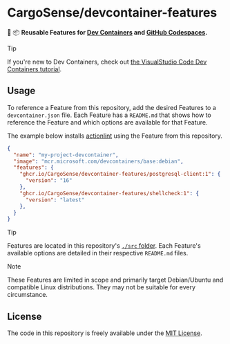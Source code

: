 # CargoSense/devcontainer-features

🐳 📦 **Reusable Features for [Dev Containers](https://code.visualstudio.com/docs/devcontainers/containers) and [GitHub Codespaces](https://github.com/features/codespaces).**

> [!TIP]
> If you're new to Dev Containers, check out [the VisualStudio Code Dev Containers tutorial](https://code.visualstudio.com/docs/devcontainers/tutorial).

## Usage

To reference a Feature from this repository, add the desired Features to a `devcontainer.json` file. Each Feature has a `README.md` that shows how to reference the Feature and which options are available for that Feature.

The example below installs [actionlint](https://github.com/rhysd/actionlint) using the Feature from this repository.

```json
{
  "name": "my-project-devcontainer",
  "image": "mcr.microsoft.com/devcontainers/base:debian",
  "features": {
    "ghcr.io/CargoSense/devcontainer-features/postgresql-client:1": {
      "version": "16"
    },
    "ghcr.io/CargoSense/devcontainer-features/shellcheck:1": {
      "version": "latest"
    },
  }
}
```

> [!TIP]
> Features are located in this repository's [`./src` folder](https://github.com/CargoSense/devcontainer-features/tree/main/src). Each Feature's available options are detailed in their respective `README.md` files.

> [!NOTE]
> These Features are limited in scope and primarily target Debian/Ubuntu and compatible Linux distributions. They may not be suitable for every circumstance.

## License

The code in this repository is freely available under the [MIT License](https://opensource.org/licenses/MIT).
